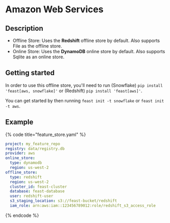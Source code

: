 # Amazon Web Services

## Description

* Offline Store: Uses the **Redshift** offline store by default. Also supports File as the offline store.
* Online Store: Uses the **DynamoDB** online store by default. Also supports Sqlite as an online store.

## Getting started
In order to use this offline store, you'll need to run (Snowflake) `pip install 'feast[aws, snowflake]'` or (Redshift) `pip install 'feast[aws]'`. 

You can get started by then running `feast init -t snowflake` or `feast init -t aws`.

## Example

{% code title="feature_store.yaml" %}
```yaml
project: my_feature_repo
registry: data/registry.db
provider: aws
online_store:
  type: dynamodb
  region: us-west-2
offline_store:
  type: redshift
  region: us-west-2
  cluster_id: feast-cluster
  database: feast-database
  user: redshift-user
  s3_staging_location: s3://feast-bucket/redshift
  iam_role: arn:aws:iam::123456789012:role/redshift_s3_access_role
```
{% endcode %}
